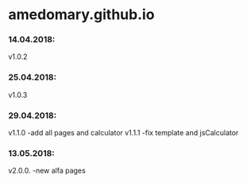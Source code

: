 # amedomary.github.io

### 14.04.2018:
v1.0.2

### 25.04.2018:
v1.0.3

### 29.04.2018:
v1.1.0 -add all pages and calculator
v1.1.1 -fix template and jsCalculator

### 13.05.2018:
v2.0.0. -new alfa pages